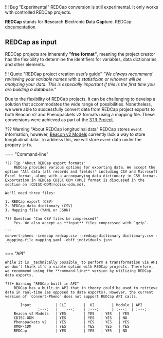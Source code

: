 !!! Bug "Experimental"
    REDCap conversion is still experimental. It only works with controlled REDCap projects.

**REDCap** stands for **R**esearch **E**lectronic **D**ata **Cap**ture. REDCap [documentation](https://www.project-redcap.org).

## REDCap as input

REDCap projects are inherently **"free format"**, meaning the project creator has the flexibility to determine the identifiers for variables, data dictionaries, and other elements.

!!! Quote "REDCap project creation user’s guide" 
    _“We always recommend reviewing your variable names with a statistician or whoever will be analyzing your data. This is especially important if this is the first time you are building a database.”_ 

Due to the flexibility of REDCap projects, it can be challenging to develop a solution that accommodates the wide range of possibilities. Nonetheless, we were able to successfully convert data from REDCap project exports to both Beacon v2 and Phenopackets v2 formats using a mapping file. These conversions were achieved as part of the [3TR Project](https://3tr-imi.eu).

??? Warning "About REDCap longitudinal data"
         REDCap stores `event` information, however, [Beacon v2 Models](https://docs.genomebeacons.org/schemas-md/individuals_defaultSchema) currently lack a way to store longitudinal data. To address this, we will store `event` data under the propery `info`.

=== "Command-line"

    ??? Tip "About REDCap export formats"
        REDCap provides various options for exporting data. We accept the option "All data (all records and fields)" including CSV and Microsoft Excel format, along with a accompanying data dictionary in CSV format. Exportation in REDCap CDISC ODM (XML) format is discussed in the section on [CDISC-ODM](cdisc-odm.md).

    We'll need three files:

    1. REDCap export (CSV)
    2. REDCap data dictionary (CSV)
    3. Mapping file (YAML or JSON)

    ??? Question "Can CSV files be compressed?"
        Yes. We also accept as **input** files compressed with `gzip`.

    ```
    convert-pheno -iredcap redcap.csv --redcap-dictionary dictionary.csv --mapping-file mapping.yaml -obff individuals.json
    ```

=== "API"

    While it is _technically possible_ to perform a transformation via API we don't think it's a viable option with REDCap projects. Therefore, we recommend using the **command-line** version by utilizing REDCap data exports.

    ???+ Warning "REDCap built in API"
        REDCap has a built-in API that in theory could be used to retrieve data in real-time (as opposed to data exports). However, the current version of `Convert-Pheno` does not support REDCap API calls.

           Input           | CLI        |  UI        | Module | API
                   :---:   |   :---:    | :---:      | :---:  | :---:
        Beacon v2 Models   | YES        | YES   | YES   | YES
        CDISC-ODM          | YES        | YES   | YES   | NO
        Phenopackets v2    | YES        | YES   | YES   | YES
        OMOP-CDM           | YES        | YES   | YES   | YES
        REDCap             | YES        | YES   | YES   | NO

